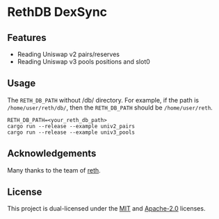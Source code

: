 # RethDB DexSync

## Features
- Reading Uniswap v2 pairs/reserves
- Reading Uniswap v3 pools positions and slot0

## Usage
The `RETH_DB_PATH` without /db/ directory. For example, if the path is `/home/user/reth/db/`, then the `RETH_DB_PATH` should be `/home/user/reth`.
```
RETH_DB_PATH=<your_reth_db_path>
cargo run --release --example univ2_pairs
cargo run --release --example univ3_pools
```

## Acknowledgements
Many thanks to the team of [reth](https://github.com/paradigmxyz/reth).

## License
This project is dual-licensed under the [MIT](./LICENSE-MIT) and [Apache-2.0](./LICENSE-APACHE) licenses.